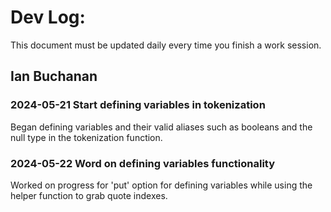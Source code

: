 # Dev Log:

This document must be updated daily every time you finish a work session.

## Ian Buchanan

### 2024-05-21 Start defining variables in tokenization 
Began defining variables and their valid aliases such as booleans and the null type in the tokenization function. 

### 2024-05-22 Word on defining variables functionality 
Worked on progress for 'put' option for defining variables while using the helper function to grab quote indexes. 
